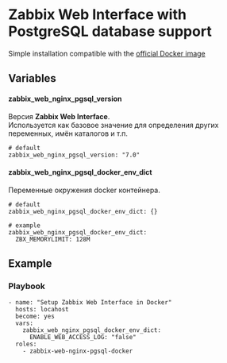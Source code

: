 # Zabbix Web Interface with PostgreSQL database support

Simple installation compatible with the [official Docker image](https://hub.docker.com/r/zabbix/zabbix-web-nginx-pgsql)


## Variables
#### zabbix_web_nginx_pgsql_version
Версия **Zabbix Web Interface**.<br/>
Используется как базовое значение для определения других переменных, имён каталогов и т.п.
```
# default
zabbix_web_nginx_pgsql_version: "7.0"
```


#### zabbix_web_nginx_pgsql_docker_env_dict
Переменные окружения docker контейнера.<br/>
```
# default
zabbix_web_nginx_pgsql_docker_env_dict: {}

# example
zabbix_web_nginx_pgsql_docker_env_dict:
  ZBX_MEMORYLIMIT: 128M
```


## Example
### Playbook
```
- name: "Setup Zabbix Web Interface in Docker"
  hosts: locahost
  become: yes
  vars:
    zabbix_web_nginx_pgsql_docker_env_dict:
      ENABLE_WEB_ACCESS_LOG: "false"
  roles:
    - zabbix-web-nginx-pgsql-docker
```
